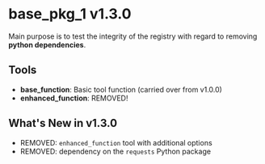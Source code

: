 # base_pkg_1 v1.3.0

Main purpose is to test the integrity of the registry with regard to removing __python dependencies__.

## Tools

- **base_function**: Basic tool function (carried over from v1.0.0)
- **enhanced_function**: REMOVED!
  
## What's New in v1.3.0

- REMOVED: `enhanced_function` tool with additional options
- REMOVED: dependency on the `requests` Python package